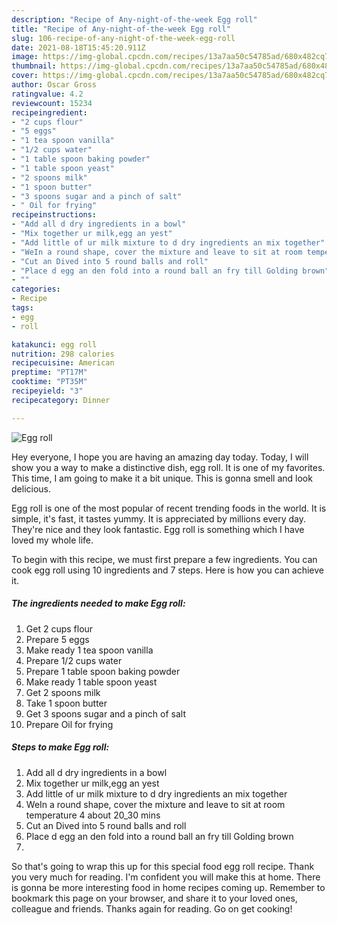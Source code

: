 ```yaml
---
description: "Recipe of Any-night-of-the-week Egg roll"
title: "Recipe of Any-night-of-the-week Egg roll"
slug: 106-recipe-of-any-night-of-the-week-egg-roll
date: 2021-08-18T15:45:20.911Z
image: https://img-global.cpcdn.com/recipes/13a7aa50c54785ad/680x482cq70/egg-roll-recipe-main-photo.jpg
thumbnail: https://img-global.cpcdn.com/recipes/13a7aa50c54785ad/680x482cq70/egg-roll-recipe-main-photo.jpg
cover: https://img-global.cpcdn.com/recipes/13a7aa50c54785ad/680x482cq70/egg-roll-recipe-main-photo.jpg
author: Oscar Gross
ratingvalue: 4.2
reviewcount: 15234
recipeingredient:
- "2 cups flour"
- "5 eggs"
- "1 tea spoon vanilla"
- "1/2 cups water"
- "1 table spoon baking powder"
- "1 table spoon yeast"
- "2 spoons milk"
- "1 spoon butter"
- "3 spoons sugar and a pinch of salt"
- " Oil for frying"
recipeinstructions:
- "Add all d dry ingredients in a bowl"
- "Mix together ur milk,egg an yest"
- "Add little of ur milk mixture to d dry ingredients an mix together"
- "WeIn a round shape, cover the mixture and leave to sit at room temperature 4 about 20_30 mins"
- "Cut an Dived into 5 round balls and roll"
- "Place d egg an den fold into a round ball an fry till Golding brown"
- ""
categories:
- Recipe
tags:
- egg
- roll

katakunci: egg roll 
nutrition: 298 calories
recipecuisine: American
preptime: "PT17M"
cooktime: "PT35M"
recipeyield: "3"
recipecategory: Dinner

---
```



![Egg roll](https://img-global.cpcdn.com/recipes/13a7aa50c54785ad/680x482cq70/egg-roll-recipe-main-photo.jpg)

Hey everyone, I hope you are having an amazing day today. Today, I will show you a way to make a distinctive dish, egg roll. It is one of my favorites. This time, I am going to make it a bit unique. This is gonna smell and look delicious.

Egg roll is one of the most popular of recent trending foods in the world. It is simple, it's fast, it tastes yummy. It is appreciated by millions every day. They're nice and they look fantastic. Egg roll is something which I have loved my whole life.




To begin with this recipe, we must first prepare a few ingredients. You can cook egg roll using 10 ingredients and 7 steps. Here is how you can achieve it.

<!--inarticleads1-->

##### The ingredients needed to make Egg roll:

1. Get 2 cups flour
1. Prepare 5 eggs
1. Make ready 1 tea spoon vanilla
1. Prepare 1/2 cups water
1. Prepare 1 table spoon baking powder
1. Make ready 1 table spoon yeast
1. Get 2 spoons milk
1. Take 1 spoon butter
1. Get 3 spoons sugar and a pinch of salt
1. Prepare  Oil for frying




<!--inarticleads2-->

##### Steps to make Egg roll:

1. Add all d dry ingredients in a bowl
1. Mix together ur milk,egg an yest
1. Add little of ur milk mixture to d dry ingredients an mix together
1. WeIn a round shape, cover the mixture and leave to sit at room temperature 4 about 20_30 mins
1. Cut an Dived into 5 round balls and roll
1. Place d egg an den fold into a round ball an fry till Golding brown
1. 




So that's going to wrap this up for this special food egg roll recipe. Thank you very much for reading. I'm confident you will make this at home. There is gonna be more interesting food in home recipes coming up. Remember to bookmark this page on your browser, and share it to your loved ones, colleague and friends. Thanks again for reading. Go on get cooking!
